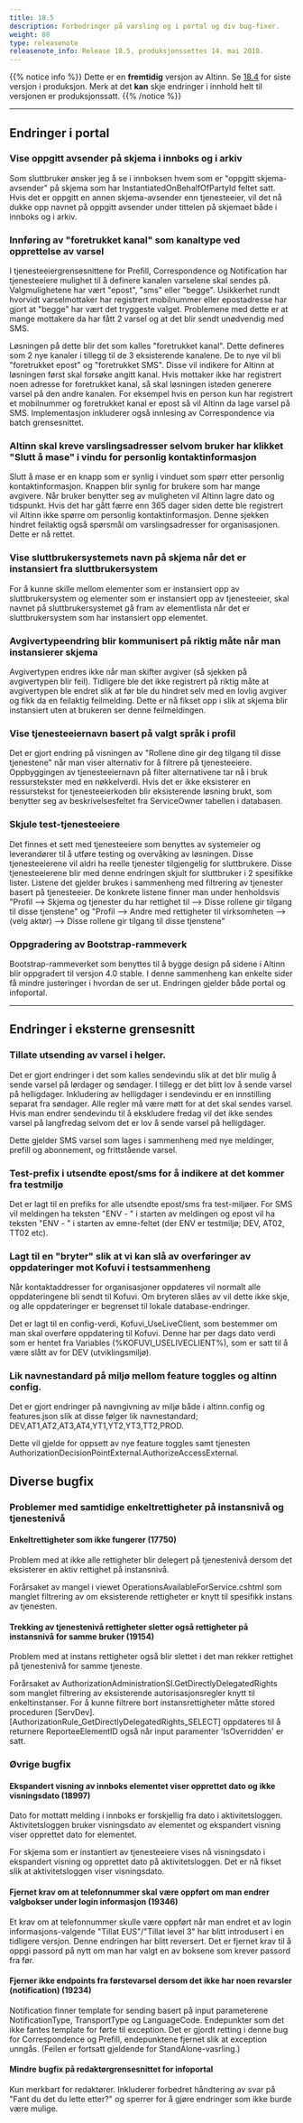 ```yaml
---
title: 18.5
description: Forbedringer på varsling og i portal og div bug-fixer.
weight: 80
type: releasenote
releasenote_info: Release 18.5, produksjonssettes 14. mai 2018.
---
```


{{% notice info %}}
Dette er en **fremtidig** versjon av Altinn. Se [18.4](../18-4) for siste versjon i produksjon. Merk at det **kan** skje endringer i innhold helt til versjonen er produksjonssatt.
{{% /notice %}}

***
## Endringer i portal
### Vise oppgitt avsender på skjema i innboks og i arkiv
Som sluttbruker ønsker jeg å se i innboksen hvem som er "oppgitt skjema-avsender" på skjema som har InstantiatedOnBehalfOfPartyId feltet satt. Hvis det er oppgitt en annen skjema-avsender enn tjenesteeier, vil det nå dukke opp navnet på oppgitt avsender under tittelen på skjemaet både i innboks og i arkiv.


### Innføring av "foretrukket kanal" som kanaltype ved opprettelse av varsel
I tjenesteeiergrensesnittene for Prefill, Correspondence og Notification har tjenesteeiere mulighet til å definere kanalen varselene skal sendes på. Valgmulighetene har vært "epost", "sms" eller "begge". Usikkerhet rundt hvorvidt varselmottaker har registrert mobilnummer eller epostadresse har gjort at "begge" har vært det tryggeste valget. Problemene med dette er at mange mottakere da har fått 2 varsel og at det blir sendt unødvendig med SMS.

Løsningen på dette blir det som kalles "foretrukket kanal". Dette defineres som 2 nye kanaler i tillegg til de 3 eksisterende kanalene. De to nye vil bli "foretrukket epost" og "foretrukket SMS". Disse vil indikere for Altinn at løsningen først skal forsøke angitt kanal. Hvis mottaker ikke har registrert noen adresse for foretrukket kanal, så skal løsningen isteden generere varsel på den andre kanalen. For eksempel hvis en person kun har registrert et mobilnummer og foretrukket kanal er epost så vil Altinn da lage varsel på SMS. Implementasjon inkluderer også innlesing av Correspondence via batch grensesnittet.


### Altinn skal kreve varslingsadresser selvom bruker har klikket "Slutt å mase" i vindu for personlig kontaktinformasjon
Slutt å mase er en knapp som er synlig i vinduet som spørr etter personlig kontaktinformasjon. Knappen blir synlig for brukere som har mange avgivere. Når bruker benytter seg av muligheten vil Altinn lagre dato og tidspunkt. Hvis det har gått færre enn 365 dager siden dette ble registrert vil Altinn ikke spørre om personlig kontaktinformasjon. Denne sjekken hindret feilaktig også spørsmål om varslingsadresser for organisasjonen. Dette er nå rettet.


### Vise sluttbrukersystemets navn på skjema når det er instansiert fra sluttbrukersystem
For å kunne skille mellom elementer som er instansiert opp av sluttbrukersystem og elementer som er instansiert opp av tjenesteeier, skal navnet på sluttbrukersystemet gå fram av elementlista når det er sluttbrukersystem som har instansiert opp elementet.


### Avgivertypeendring blir kommunisert på riktig måte når man instansierer skjema
Avgivertypen endres ikke når man skifter avgiver (så sjekken på avgivertypen blir feil). Tidligere ble det ikke registrert på riktig måte at avgivertypen ble endret slik at før ble du hindret selv med en lovlig avgiver og fikk da en feilaktig feilmelding. Dette er nå fikset opp i slik at skjema blir instansiert uten at brukeren ser denne feilmeldingen.

### Vise tjenesteeiernavn basert på valgt språk i profil 
Det er gjort endring på visningen av "Rollene dine gir deg tilgang til disse tjenestene" når man viser alternativ for å filtrere på tjenesteeiere. Oppbyggingen av tjenesteeiernavn på filter alternativene tar nå i bruk ressurstekster med en nøkkelverdi. Hvis det er ikke eksisterer en ressurstekst for tjenesteeierkoden blir eksisterende løsning brukt, som benytter seg av beskrivelsesfeltet fra ServiceOwner tabellen i databasen.

### Skjule test-tjenesteeiere
Det finnes et sett med tjenesteeiere som benyttes av systemeier og leverandører til å utføre testing og overvåking av løsningen. Disse tjenesteeierene vil aldri ha reelle tjenester tilgjengelig for sluttbrukere. Disse tjenesteeierene blir med denne endringen skjult for sluttbruker i 2 spesifikke lister. Listene det gjelder brukes i sammenheng med filtrering av tjenester basert på tjenesteeier. De konkrete listene finner man under henholdsvis "Profil --> Skjema og tjenester du har rettighet til --> Disse rollene gir tilgang til disse tjenstene" og "Profil --> Andre med rettigheter til virksomheten --> (velg aktør) --> Disse rollene gir tilgang til disse tjenstene"

### Oppgradering av Bootstrap-rammeverk
Bootstrap-rammeverket som benyttes til å bygge design på sidene i Altinn blir oppgradert til versjon 4.0 stable. I denne sammenheng kan enkelte sider få mindre justeringer i hvordan de ser ut. Endringen gjelder både portal og infoportal.

***
## Endringer i eksterne grensesnitt
### Tillate utsending av varsel i helger.
Det er gjort endringer i det som kalles sendevindu slik at det blir mulig å sende varsel på lørdager og søndager. I tillegg er det blitt lov å sende varsel på helligdager. Inkludering av helligdager i sendevindu er en innstilling separat fra søndager. Alle regler må være møtt for at det skal sendes varsel. Hvis man endrer sendevindu til å ekskludere fredag vil det ikke sendes varsel på langfredag selvom det er lov å sende varsel på helligdager.

Dette gjelder SMS varsel som lages i sammenheng med nye meldinger, prefill og abonnement, og frittstående varsel.

### Test-prefix i utsendte epost/sms for å indikere at det kommer fra testmiljø
Det er lagt til en prefiks for alle utsendte epost/sms fra test-miljøer. For SMS vil meldingen ha teksten "ENV - " i starten av meldingen og epost vil ha teksten "ENV - " i starten av emne-feltet (der ENV er testmiljø; DEV, AT02, TT02 etc).

### Lagt til en "bryter" slik at vi kan slå av overføringer av oppdateringer mot Kofuvi i testsammenheng
Når kontaktaddresser for organisasjoner oppdateres vil normalt alle oppdateringene bli sendt til Kofuvi. Om bryteren slåes av vil dette ikke skje, og alle oppdateringer er begrenset til lokale database-endringer.

Det er lagt til en config-verdi, Kofuvi_UseLiveClient, som bestemmer om man skal overføre oppdatering til Kofuvi. Denne har per dags dato verdi som er hentet fra Variables (%KOFUVI_USELIVECLIENT%), som er satt til å være slått av for DEV (utviklingsmiljø).

### Lik navnestandard på miljø mellom feature toggles og altinn config.
Det er gjort endringer på navngivning av miljø både i altinn.config og features.json slik at disse følger lik navnestandard; DEV,AT1,AT2,AT3,AT4,YT1,YT2,YT3,TT2,PROD.

Dette vil gjelde for oppsett av nye feature toggles samt tjenesten AuthorizationDecisionPointExternal.AuthorizeAccessExternal.

## Diverse bugfix
### Problemer med samtidige enkeltrettigheter på instansnivå og tjenestenivå
#### Enkeltrettigheter som ikke fungerer (17750)
Problem med at ikke alle rettigheter blir delegert på tjenestenivå dersom det eksisterer en aktiv rettighet på instansnivå.

Forårsaket av mangel i viewet OperationsAvailableForService.cshtml som manglet filtrering av om eksisterende rettigheter er knytt til spesifikk instans av tjenesten.

#### Trekking av tjenestenivå rettigheter sletter også rettigheter på instansnivå for samme bruker (19154)
Problem med at instans rettigheter også blir slettet i det man rekker rettighet på tjenestenivå for samme tjeneste.

Forårsaket av AuthorizationAdministrationSI.GetDirectlyDelegatedRights som manglet filtrering av eksisterende autorisasjonsregler knytt til enkeltinstanser.
For å kunne filtrere bort instansrettigheter måtte stored proceduren [ServDev].[AuthorizationRule_GetDirectlyDelegatedRights_SELECT] oppdateres til å returnere ReporteeElementID også når input paramenter 'IsOverridden' er satt.

### Øvrige bugfix
#### Ekspandert visning av innboks elementet viser opprettet dato og ikke visningsdato (18997)
Dato for mottatt melding i innboks er forskjellig fra dato i aktivitetsloggen. Aktivitetsloggen bruker visningsdato av elementet og ekspandert visning viser opprettet dato for elementet.

For skjema som er instantiert av tjenesteeiere vises nå visningsdato i ekspandert visning og opprettet dato på aktivitetsloggen. Det er nå fikset slik at aktivitetsloggen viser visningsdato.

#### Fjernet krav om at telefonnummer skal være oppført om man endrer valgbokser under login informasjon (19346)
Et krav om at telefonnummer skulle være oppført når man endret et av login informasjons-valgende "Tillat EUS"/"Tillat level 3"  har blitt introdusert i en tidligere versjon. Denne endringen har blitt reversert.
Det er fjernet krav til å oppgi passord på nytt om man har valgt en av boksene som krever passord fra før.

#### Fjerner ikke endpoints fra førstevarsel dersom det ikke har noen revarsler (notification) (19234)
Notification finner template for sending basert på input parameterene NotificationType, TransportType og LanguageCode. Endepunkter som det ikke fantes template for førte til exception. Det er gjordt retting i denne bug for Correspondence og Prefill, endepunktene fjernet slik at exception unngås. (Feilen er fortsatt gjeldende for StandAlone-vasrling.)

#### Mindre bugfix på redaktørgrensesnittet for infoportal
Kun merkbart for redaktører. Inkluderer forbedret håndtering av svar på "Fant du det du lette etter?" og sperrer for å gjøre endringer som ikke burde være mulige.